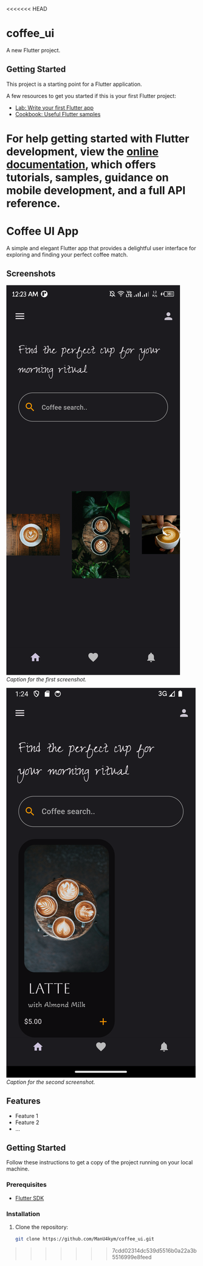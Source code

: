 <<<<<<< HEAD
# coffee_ui

A new Flutter project.

## Getting Started

This project is a starting point for a Flutter application.

A few resources to get you started if this is your first Flutter project:

- [Lab: Write your first Flutter app](https://docs.flutter.dev/get-started/codelab)
- [Cookbook: Useful Flutter samples](https://docs.flutter.dev/cookbook)

For help getting started with Flutter development, view the
[online documentation](https://docs.flutter.dev/), which offers tutorials,
samples, guidance on mobile development, and a full API reference.
=======
# Coffee UI App

A simple and elegant Flutter app that provides a delightful user interface for exploring and finding your perfect coffee match.

## Screenshots

![Screenshot 1](flutter_01.png)
*Caption for the first screenshot.*

![Screenshot 2](flutter_03.png)
*Caption for the second screenshot.*

## Features

- Feature 1
- Feature 2
- ...

## Getting Started

Follow these instructions to get a copy of the project running on your local machine.

### Prerequisites

- [Flutter SDK](https://flutter.dev/docs/get-started/install)

### Installation

1. Clone the repository:

   ```bash
   git clone https://github.com/ManU4kym/coffee_ui.git

>>>>>>> 7cdd02314dc539d5516b0a22a3b5516999e8feed
